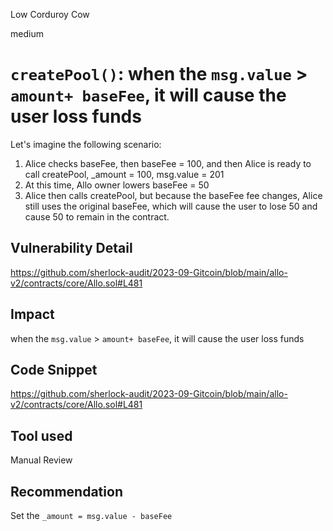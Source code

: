 Low Corduroy Cow

medium

# `createPool()`: when the `msg.value` > `amount+ baseFee`, it will cause the user loss funds

Let's imagine the following scenario:
1. Alice checks baseFee, then baseFee = 100, and then Alice is ready to call createPool, _amount = 100, msg.value = 201
2. At this time, Allo owner lowers baseFee = 50
3. Alice then calls createPool, but because the baseFee fee changes, Alice still uses the original baseFee, which will cause the user to lose 50 and cause 50 to remain in the contract.

## Vulnerability Detail

https://github.com/sherlock-audit/2023-09-Gitcoin/blob/main/allo-v2/contracts/core/Allo.sol#L481


## Impact

when the `msg.value` > `amount+ baseFee`, it will cause the user loss funds

## Code Snippet

https://github.com/sherlock-audit/2023-09-Gitcoin/blob/main/allo-v2/contracts/core/Allo.sol#L481

## Tool used

Manual Review

## Recommendation

Set the `_amount = msg.value - baseFee`